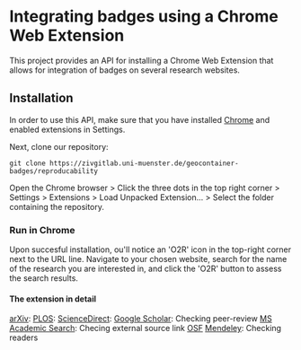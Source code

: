 # Integrating badges using a Chrome Web Extension

This project provides an API for installing a Chrome Web Extension that allows for integration of badges on several research websites.

## Installation

In order to use this API, make sure that you have installed [Chrome](https://www.google.com/chrome/) and enabled extensions in Settings.

Next, clone our repository:

`git clone https://zivgitlab.uni-muenster.de/geocontainer-badges/reproducability`

Open the Chrome browser > Click the three dots in the top right corner > Settings > Extensions > Load Unpacked Extension... > Select the folder containing the repository.

### Run in Chrome
Upon succesful installation, ou'll notice an 'O2R' icon in the top-right corner next to the URL line. Navigate to your chosen website, search for the name of the research
you are interested in, and click the 'O2R' button to assess the search results.

#### The extension in detail

[arXiv](https://arxiv.org/):
[PLOS](https://www.plos.org/search?q=):
[ScienceDirect](http://www.sciencedirect.com/):
[Google Scholar](https://scholar.google.de/): Checking peer-review
[MS Academic Search](https://academic.microsoft.com/): Checing external source link
[OSF](https://osf.io/)
[Mendeley](https://www.mendeley.com/): Checking readers